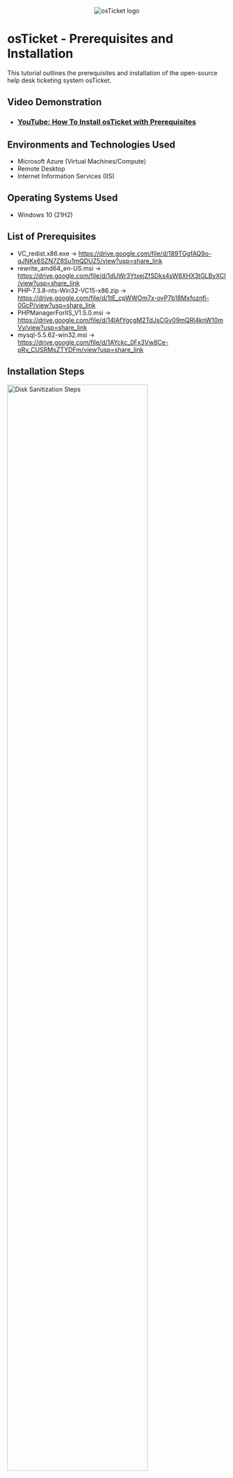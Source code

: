 <p align="center">
<img src="https://i.imgur.com/Clzj7Xs.png" alt="osTicket logo"/>
</p>

<h1>osTicket - Prerequisites and Installation</h1>
This tutorial outlines the prerequisites and installation of the open-source help desk ticketing system osTicket.<br />


<h2>Video Demonstration</h2>

- ### [YouTube: How To Install osTicket with Prerequisites](https://www.youtube.com)

<h2>Environments and Technologies Used</h2>

- Microsoft Azure (Virtual Machines/Compute)
- Remote Desktop
- Internet Information Services (IIS)

<h2>Operating Systems Used </h2>

- Windows 10</b> (21H2)

<h2>List of Prerequisites</h2>

- VC_redist.x86.exe -> https://drive.google.com/file/d/189TGgfAQ9o-qJNKx6SZN7Z8Su1mQDUZ5/view?usp=share_link
- rewrite_amd64_en-US.msi -> https://drive.google.com/file/d/1dUWr3YtxejZfSDks4sW8XHX3tGLByXCI/view?usp=share_link
- PHP-7.3.8-nts-Win32-VC15-x86.zip -> https://drive.google.com/file/d/1tE_cpWWOm7x-oyP7b18Mxfoznfj-0GcP/view?usp=share_link
- PHPManagerForIIS_V1.5.0.msi -> https://drive.google.com/file/d/14lAfYgcgM2TdJsCGy09mQRl4knW10mVy/view?usp=share_link
- mysql-5.5.62-win32.msi -> https://drive.google.com/file/d/1AYckc_0Fx3Vw8Ce-pRv_CUSRMsZTYDFm/view?usp=share_link

<h2>Installation Steps</h2>

<p>
<img src="https://i.imgur.com/DJmEXEB.png" height="80%" width="80%" alt="Disk Sanitization Steps"/>
</p>
<p>
Lorem ipsum dolor sit amet, consectetur adipiscing elit, sed do eiusmod tempor incididunt ut labore et dolore magna aliqua. Ut enim ad minim veniam, quis nostrud exercitation ullamco laboris nisi ut aliquip ex ea commodo consequat. Duis aute irure dolor in reprehenderit in voluptate velit esse cillum dolore eu fugiat nulla pariatur.
</p>
<br />

<p>
<img src="https://i.imgur.com/DJmEXEB.png" height="80%" width="80%" alt="Disk Sanitization Steps"/>
</p>
<p>
Lorem ipsum dolor sit amet, consectetur adipiscing elit, sed do eiusmod tempor incididunt ut labore et dolore magna aliqua. Ut enim ad minim veniam, quis nostrud exercitation ullamco laboris nisi ut aliquip ex ea commodo consequat. Duis aute irure dolor in reprehenderit in voluptate velit esse cillum dolore eu fugiat nulla pariatur.
</p>
<br />

<p>
<img src="https://i.imgur.com/DJmEXEB.png" height="80%" width="80%" alt="Disk Sanitization Steps"/>
</p>
<p>
Lorem ipsum dolor sit amet, consectetur adipiscing elit, sed do eiusmod tempor incididunt ut labore et dolore magna aliqua. Ut enim ad minim veniam, quis nostrud exercitation ullamco laboris nisi ut aliquip ex ea commodo consequat. Duis aute irure dolor in reprehenderit in voluptate velit esse cillum dolore eu fugiat nulla pariatur.
</p>
<br />
